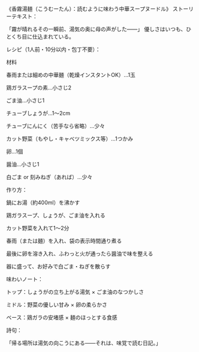 

《香霧湯麺（こうむーたん）：読むように味わう中華スープヌードル》
ストーリーテキスト：

「霧が晴れるその一瞬前、湯気の奥に母の声がした——」
優しさはいつも、ひとくち目に仕込まれている。

レシピ（1人前・10分以内・包丁不要）：

材料

春雨または細めの中華麺（乾燥インスタントOK）…1玉

鶏ガラスープの素…小さじ2

ごま油…小さじ1

チューブしょうが…1〜2cm

チューブにんにく（苦手なら省略）…少々

カット野菜（もやし・キャベツミックス等）…1つかみ

卵…1個

醤油…小さじ1

白ごま or 刻みねぎ（あれば）…少々

作り方：

鍋にお湯（約400ml）を沸かす

鶏ガラスープ、しょうが、ごま油を入れる

カット野菜を入れて1〜2分

春雨（または麺）を入れ、袋の表示時間通り煮る

最後に卵を溶き入れ、ふわっと火が通ったら醤油で味を整える

器に盛って、お好みで白ごま・ねぎを散らす

味わいノート：

トップ：しょうがの立ち上がる湯気 × ごま油のなつかしさ

ミドル：野菜の優しい甘み × 卵の柔らかさ

ベース：鶏ガラの安堵感 × 麺のほっとする食感

詩句：

「帰る場所は湯気の向こうにある——それは、味覚で読む日記。」
